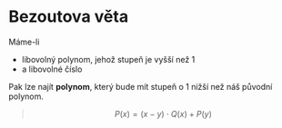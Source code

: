 # Bezoutova věta

Máme-li 
- libovolný polynom, jehož stupeň je vyšší než 1
- a libovolné číslo

Pak lze najít **polynom**, který bude mít stupeň o 1 nižší než náš původní polynom.

> $$P(x) = (x - y)\cdot Q(x)+P(y)$$